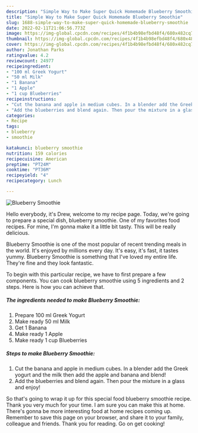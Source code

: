 ```yaml
---
description: "Simple Way to Make Super Quick Homemade Blueberry Smoothie"
title: "Simple Way to Make Super Quick Homemade Blueberry Smoothie"
slug: 1688-simple-way-to-make-super-quick-homemade-blueberry-smoothie
date: 2022-02-11T21:06:56.773Z
image: https://img-global.cpcdn.com/recipes/4f1b4b98efbd48f4/680x482cq70/blueberry-smoothie-recipe-main-photo.jpg
thumbnail: https://img-global.cpcdn.com/recipes/4f1b4b98efbd48f4/680x482cq70/blueberry-smoothie-recipe-main-photo.jpg
cover: https://img-global.cpcdn.com/recipes/4f1b4b98efbd48f4/680x482cq70/blueberry-smoothie-recipe-main-photo.jpg
author: Jonathan Parks
ratingvalue: 4.2
reviewcount: 24977
recipeingredient:
- "100 ml Greek Yogurt"
- "50 ml Milk"
- "1 Banana"
- "1 Apple"
- "1 cup Blueberries"
recipeinstructions:
- "Cut the banana and apple in medium cubes. In a blender add the Greek yogurt and the milk then add the apple and banana and blend!"
- "Add the blueberries and blend again. Then pour the mixture in a glass and enjoy!"
categories:
- Recipe
tags:
- blueberry
- smoothie

katakunci: blueberry smoothie 
nutrition: 159 calories
recipecuisine: American
preptime: "PT24M"
cooktime: "PT36M"
recipeyield: "4"
recipecategory: Lunch

---
```



![Blueberry Smoothie](https://img-global.cpcdn.com/recipes/4f1b4b98efbd48f4/680x482cq70/blueberry-smoothie-recipe-main-photo.jpg)

Hello everybody, it's Drew, welcome to my recipe page. Today, we're going to prepare a special dish, blueberry smoothie. One of my favorites food recipes. For mine, I'm gonna make it a little bit tasty. This will be really delicious.

Blueberry Smoothie is one of the most popular of recent trending meals in the world. It's enjoyed by millions every day. It's easy, it's fast, it tastes yummy. Blueberry Smoothie is something that I've loved my entire life. They're fine and they look fantastic.




To begin with this particular recipe, we have to first prepare a few components. You can cook blueberry smoothie using 5 ingredients and 2 steps. Here is how you can achieve that.

<!--inarticleads1-->

##### The ingredients needed to make Blueberry Smoothie:

1. Prepare 100 ml Greek Yogurt
1. Make ready 50 ml Milk
1. Get 1 Banana
1. Make ready 1 Apple
1. Make ready 1 cup Blueberries




<!--inarticleads2-->

##### Steps to make Blueberry Smoothie:

1. Cut the banana and apple in medium cubes. In a blender add the Greek yogurt and the milk then add the apple and banana and blend!
1. Add the blueberries and blend again. Then pour the mixture in a glass and enjoy!




So that's going to wrap it up for this special food blueberry smoothie recipe. Thank you very much for your time. I am sure you can make this at home. There's gonna be more interesting food at home recipes coming up. Remember to save this page on your browser, and share it to your family, colleague and friends. Thank you for reading. Go on get cooking!

